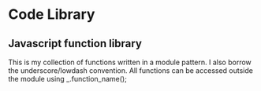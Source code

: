 Code Library
=============
Javascript function library
-----------------
This is my collection of functions written in a module pattern. I also borrow the underscore/lowdash convention. All functions can be accessed outside the module using _.function_name();
